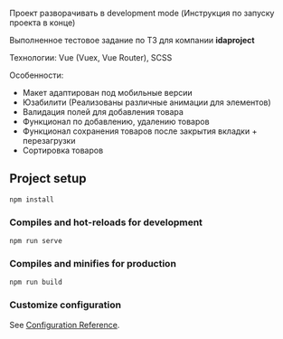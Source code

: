 Проект разворачивать в development mode (Инструкция по запуску проекта в конце)

Выполненное тестовое задание по ТЗ для компании <b>idaproject</b>

Технологии: Vue (Vuex, Vue Router), SCSS

Особенности:
- Макет адаптирован под мобильные версии
- Юзабилити (Реализованы различные анимации для элементов)
- Валидация полей для добавления товара
- Функционал по добавлению, удалению товаров
- Функционал сохранения товаров после закрытия вкладки + перезагрузки
- Сортировка товаров



## Project setup
```
npm install
```

### Compiles and hot-reloads for development
```
npm run serve
```

### Compiles and minifies for production
```
npm run build
```

### Customize configuration
See [Configuration Reference](https://cli.vuejs.org/config/).
